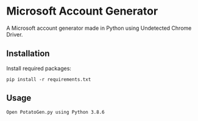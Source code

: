 # Microsoft Account Generator

A Microsoft account generator made in Python using Undetected Chrome Driver.

## Installation
Install required packages:

`pip install -r requirements.txt`

## Usage

`Open PotatoGen.py using Python 3.8.6`
